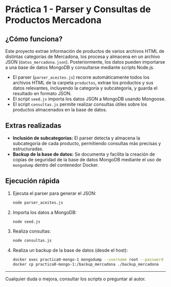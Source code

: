 # Práctica 1 - Parser y Consultas de Productos Mercadona

## ¿Cómo funciona?

Este proyecto extrae información de productos de varios archivos HTML de distintas categorías de Mercadona, los procesa y almacena en un archivo JSON (`datos_mercadona.json`). Posteriormente, los datos pueden importarse a una base de datos MongoDB y consultarse mediante scripts Node.js.

- El parser (`parser_aceites.js`) recorre automáticamente todos los archivos HTML de la carpeta `productos`, extrae los productos y sus datos relevantes, incluyendo la categoría y subcategoría, y guarda el resultado en formato JSON.
- El script `seed.js` importa los datos JSON a MongoDB usando Mongoose.
- El script `consultas.js` permite realizar consultas útiles sobre los productos almacenados en la base de datos.

## Extras realizadas

- **Inclusión de subcategorías:** El parser detecta y almacena la subcategoría de cada producto, permitiendo consultas más precisas y estructuradas.
- **Backup de la base de datos:** Se documenta y facilita la creación de copias de seguridad de la base de datos MongoDB mediante el uso de `mongodump` dentro del contenedor Docker.

## Ejecución rápida

1. Ejecuta el parser para generar el JSON:
   ```bash
   node parser_aceites.js
   ```
2. Importa los datos a MongoDB:
   ```bash
   node seed.js
   ```
3. Realiza consultas:
   ```bash
   node consultas.js
   ```
4. Realiza un backup de la base de datos (desde el host):
   ```bash
   docker exec practica0-mongo-1 mongodump --username root --password example --authenticationDatabase admin --out /backup_mercadona
   docker cp practica0-mongo-1:/backup_mercadona ./backup_mercadona
   ```

---

Cualquier duda o mejora, consultar los scripts o preguntar al autor.
